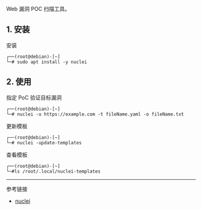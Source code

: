 Web 漏洞 POC 扫描工具。

## 1. 安装

安装

```
┌──(root@debian)-[~]
└─# sudo apt install -y nuclei
```

## 2. 使用

指定 PoC 验证目标漏洞

```
┌──(root@debian)-[~]
└─# nuclei -u https://example.com -t fileName.yaml -o fileName.txt
```

更新模板

```
┌──(root@debian)-[~]
└─# nuclei -update-templates
```

查看模板

```
┌──(root@debian)-[~]
└─#ls /root/.local/nuclei-templates
```

---

参考链接

- [nuclei](https://www.kali.org/tools/nuclei/)

